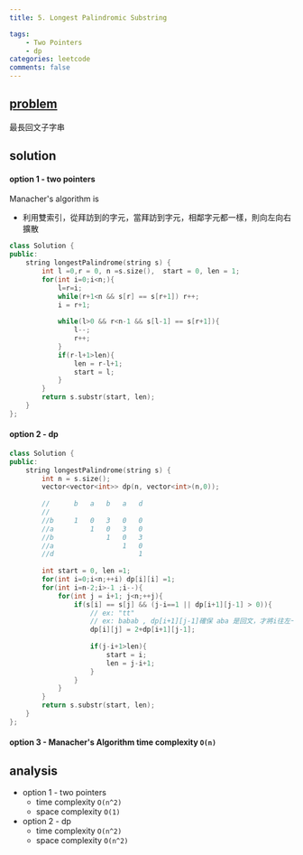 ```yaml
---
title: 5. Longest Palindromic Substring

tags:  
    - Two Pointers
    - dp
categories: leetcode
comments: false
---
```


## [problem](https://leetcode.com/problems/longest-palindromic-substring/)

最長回文子字串
## solution
#### option 1 - two pointers
Manacher's algorithm is
- 利用雙索引，從拜訪到的字元，當拜訪到字元，相鄰字元都一樣，則向左向右擴散
```c++
class Solution {
public:
    string longestPalindrome(string s) {
        int l =0,r = 0, n =s.size(),  start = 0, len = 1;
        for(int i=0;i<n;){
            l=r=i;
            while(r+1<n && s[r] == s[r+1]) r++;
            i = r+1;
            
            while(l>0 && r<n-1 && s[l-1] == s[r+1]){
                l--;
                r++;
            }
            if(r-l+1>len){
                len = r-l+1;
                start = l;
            }
        }
        return s.substr(start, len);
    }
};
```
#### option 2 - dp

```c++
class Solution {
public:
    string longestPalindrome(string s) {
        int n = s.size();
        vector<vector<int>> dp(n, vector<int>(n,0));
        
        //      b   a   b   a   d
        //
        //b     1   0   3   0   0
        //a         1   0   3   0 
        //b             1   0   3
        //a                 1   0
        //d                     1
        
        int start = 0, len =1;
        for(int i=0;i<n;++i) dp[i][i] =1;
        for(int i=n-2;i>-1 ;i--){
            for(int j = i+1; j<n;++j){
                if(s[i] == s[j] && (j-i==1 || dp[i+1][j-1] > 0)){
                    // ex: "tt" 
                    // ex: babab , dp[i+1][j-1]確保 aba 是回文，才將i往左一格 j 往右一格 
                    dp[i][j] = 2+dp[i+1][j-1];
                    
                    if(j-i+1>len){
                        start = i;
                        len = j-i+1;
                    }
                }
            }
        }
        return s.substr(start, len);
    }
};
```
#### option 3 - Manacher's Algorithm time complexity `O(n)` 
## analysis
- option 1 - two pointers
    - time complexity `O(n^2)`
    - space complexity `O(1)`
- option 2 - dp
    - time complexity `O(n^2)`
    - space complexity `O(n^2)`